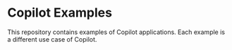 # Copilot Examples

This repository contains examples of Copilot applications.
Each example is a different use case of Copilot.
